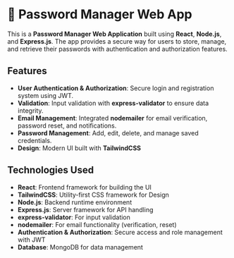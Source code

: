 # 🔐 Password Manager Web App

This is a **Password Manager Web Application** built using **React**, **Node.js**, and **Express.js**. The app provides a secure way for users to store, manage, and retrieve their passwords with authentication and authorization features.

## Features

- **User Authentication & Authorization**: Secure login and registration system using JWT.  
- **Validation**: Input validation with **express-validator** to ensure data integrity.  
- **Email Management**: Integrated **nodemailer** for email verification, password reset, and notifications.  
- **Password Management**: Add, edit, delete, and manage saved credentials.  
- **Design**: Modern UI built with **TailwindCSS**  

## Technologies Used

- **React**: Frontend framework for building the UI  
- **TailwindCSS**: Utility-first CSS framework for Design  
- **Node.js**: Backend runtime environment  
- **Express.js**: Server framework for API handling  
- **express-validator**: For input validation  
- **nodemailer**: For email functionality (verification, reset)  
- **Authentication & Authorization**: Secure access and role management with JWT 
- **Database**: MongoDB for data management 


